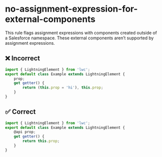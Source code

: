 # no-assignment-expression-for-external-components

This rule flags assignment expressions with components created outside of a Salesforce namespace. These external components aren’t supported by assignment expressions.


## ❌ Incorrect

```javascript
import { LightningElement } from 'lwc';
export default class Example extends LightningElement {
    prop;
    get getter() {
        return (this.prop = 'hi'), this.prop;
    }
}

```

## ✅ Correct

```javascript
import { LightningElement } from 'lwc';
export default class Example extends LightningElement {
    @api prop;
    get getter() {
        return this.prop;
    }
}

```
